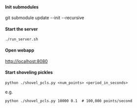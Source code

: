 #### Init submodules

git submodule update --init --recursive

#### Start the server

`./run_server.sh`

#### Open webapp

<http://localhost:8080>

#### Start shoveling pickles

`python ./shovel_pcls.py <num_points> <period_in_seconds>`

e.g.

`python ./shovel_pcls.py 10000 0.1  # 100,000 points/second`
